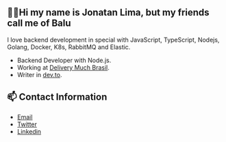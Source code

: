 ## ☝🏽Hi my name is Jonatan Lima, but my friends call me of Balu

I love backend development in special with JavaScript, TypeScript, Nodejs, Golang, Docker, K8s, RabbitMQ and Elastic.

- Backend Developer with Node.js.
- Working at [Delivery Much Brasil](https://www.deliverymuch.com.br).
- Writer in [dev.to](https://dev.to/jonatanlima).

## 📫 Contact Information

- [Email](mailto:jotanlima@gmail.com)
- [Twitter](https://twitter.com/JonatanDSLima)
- [Linkedin](https://www.linkedin.com/in/jonatan-lima-977416102)
